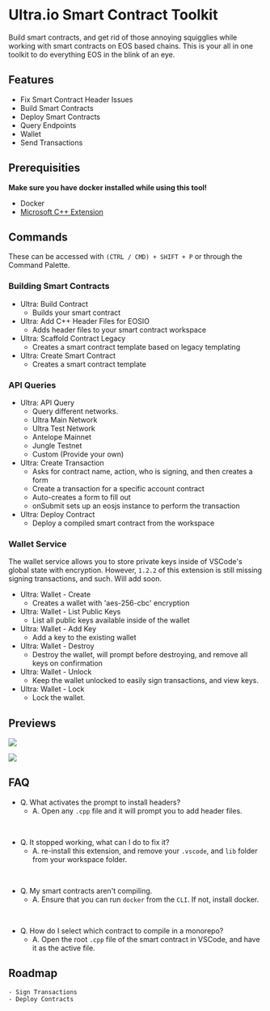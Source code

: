 # Ultra.io Smart Contract Toolkit

Build smart contracts, and get rid of those annoying squigglies while working with smart contracts on EOS based chains. This is your all in one toolkit to do everything EOS in the blink of an eye.

## Features

- Fix Smart Contract Header Issues
- Build Smart Contracts
- Deploy Smart Contracts
- Query Endpoints
- Wallet
- Send Transactions

## Prerequisities

**Make sure you have docker installed while using this tool!**

- Docker
- [Microsoft C++ Extension](https://marketplace.visualstudio.com/items?itemName=ms-vscode.cpptools)

## Commands

These can be accessed with `(CTRL / CMD) + SHIFT + P` or through the Command Palette.

### Building Smart Contracts

- Ultra: Build Contract
  - Builds your smart contract
- Ultra: Add C++ Header Files for EOSIO
  - Adds header files to your smart contract workspace
- Ultra: Scaffold Contract Legacy
  - Creates a smart contract template based on legacy templating
- Ultra: Create Smart Contract
  - Creates a smart contract template

### API Queries

- Ultra: API Query
  - Query different networks.
  - Ultra Main Network
  - Ultra Test Network
  - Antelope Mainnet
  - Jungle Testnet
  - Custom (Provide your own) 
- Ultra: Create Transaction
  - Asks for contract name, action, who is signing, and then creates a form
  - Create a transaction for a specific account contract
  - Auto-creates a form to fill out
  - onSubmit sets up an eosjs instance to perform the transaction
- Ultra: Deploy Contract
  - Deploy a compiled smart contract from the workspace 

### Wallet Service

The wallet service allows you to store private keys inside of VSCode's global state with encryption. However, `1.2.2` of this extension is still missing signing transactions, and such. Will add soon.

- Ultra: Wallet - Create
  - Creates a wallet with 'aes-256-cbc' encryption
- Ultra: Wallet - List Public Keys
  - List all public keys available inside of the wallet
- Ultra: Wallet - Add Key
  - Add a key to the existing wallet
- Ultra: Wallet - Destroy
  - Destroy the wallet, will prompt before destroying, and remove all keys on confirmation 
- Ultra: Wallet - Unlock
  - Keep the wallet unlocked to easily sign transactions, and view keys.
- Ultra: Wallet - Lock
  - Lock the wallet.

## Previews

![](https://i.imgur.com/4KnGPnP.png)

![](https://i.imgur.com/7aMksvK.png)

## FAQ

- Q. What activates the prompt to install headers?
  - A. Open any `.cpp` file and it will prompt you to add header files.

<br />

- Q. It stopped working, what can I do to fix it?
  - A. re-install this extension, and remove your `.vscode`, and `lib` folder from your workspace folder.

<br />

- Q. My smart contracts aren't compiling.
  - A. Ensure that you can run `docker` from the `CLI`. If not, install docker. 

<br />

- Q. How do I select which contract to compile in a monorepo?
  - A. Open the root `.cpp` file of the smart contract in VSCode, and have it as the active file. 

## Roadmap

```
- Sign Transactions
- Deploy Contracts
```